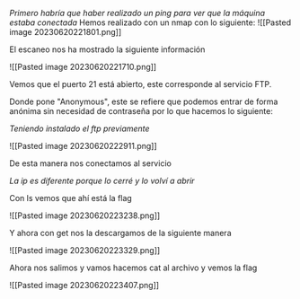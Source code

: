*Primero habría que haber realizado un ping para ver que la máquina estaba conectada*
Hemos realizado con un nmap con lo siguiente: 
![[Pasted image 20230620221801.png]]


El escaneo nos ha mostrado la siguiente información


![[Pasted image 20230620221710.png]]

Vemos que el puerto 21 está abierto, este corresponde al servicio FTP.

Donde pone "Anonymous", este se refiere que podemos entrar de forma anónima sin necesidad de contraseña por lo que hacemos lo siguiente:

*Teniendo instalado el ftp previamente*

![[Pasted image 20230620222911.png]]

De esta manera nos conectamos al servicio

*La ip es diferente porque lo cerré y lo volví a abrir*

Con ls vemos que ahí está la flag

![[Pasted image 20230620223238.png]]

Y ahora con get nos la descargamos de la siguiente manera

![[Pasted image 20230620223329.png]]

Ahora nos salimos y vamos hacemos cat al archivo y vemos la flag

![[Pasted image 20230620223407.png]]